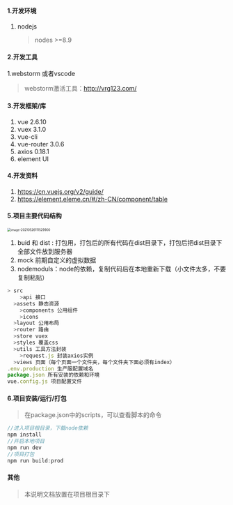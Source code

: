 #### 1.开发环境

1. nodejs

   > nodes >=8.9

#### 2.开发工具

1.webstorm  或者vscode

> webstorm激活工具：http://vrg123.com/

#### 3.开发框架/库

1. vue 2.6.10
2. vuex 3.1.0
3. vue-cli
4. vue-router 3.0.6
5. axios 0.18.1
6. element UI

#### 4.开发资料

1. https://cn.vuejs.org/v2/guide/
2. https://element.eleme.cn/#/zh-CN/component/table

#### 5.项目主要代码结构

<img src="/Users/neo/Library/Application Support/typora-user-images/image-20210526111529900.png" alt="image-20210526111529900" style="zoom:50%;" />

1. buid 和 dist : 打包用，打包后的所有代码在dist目录下，打包后把dist目录下全部文件放到服务器
2. mock 前期自定义的虚拟数据
3. nodemoduls：node的依赖，复制代码后在本地重新下载（小文件太多，不要复制粘贴）

```javascript
> src
	>api 接口
  >assets 静态资源
	>components 公用组件
	>icons
  >layout 公用布局
  >router 路由
  >store vuex
  >styles 覆盖css
  >utils 工具方法封装
  	>request.js 封装axios实例
  >views 页面（每个页面一个文件夹，每个文件夹下面必须有index）
.env.production 生产服配置域名
package.json 所有安装的依赖和环境
vue.config.js 项目配置文件
```

#### 6.项目安装/运行/打包

> 在package.json中的scripts，可以查看脚本的命令

```javascript
//进入项目根目录，下载node依赖
npm install
//开启本地项目
npm run dev
//项目打包
npm run build:prod 
```

#### 其他

> 本说明文档放置在项目根目录下



